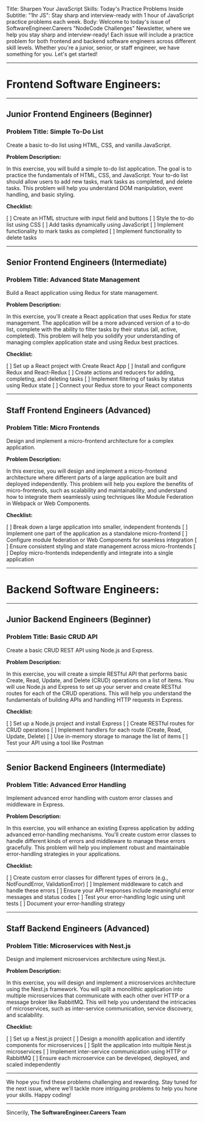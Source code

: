Title: Sharpen Your JavaScript Skills: Today's Practice Problems Inside
Subtitle: "1hr JS": Stay sharp and interview-ready with 1 hour of JavaScript practice problems each week.
Body:
Welcome to today's issue of SoftwareEngineer.Careers "NodeCode Challenges" Newsletter, where we help you stay sharp and interview-ready! Each issue will include a practice problem for both frontend and backend software engineers across different skill levels. Whether you're a junior, senior, or staff engineer, we have something for you. Let's get started!

---

# Frontend Software Engineers:

---

## Junior Frontend Engineers (Beginner)

### Problem Title: Simple To-Do List

Create a basic to-do list using HTML, CSS, and vanilla JavaScript.

**Problem Description:**

In this exercise, you will build a simple to-do list application. The goal is to practice the fundamentals of HTML, CSS, and JavaScript. Your to-do list should allow users to add new tasks, mark tasks as completed, and delete tasks. This problem will help you understand DOM manipulation, event handling, and basic styling.

**Checklist:**

[ ] Create an HTML structure with input field and buttons
[ ] Style the to-do list using CSS
[ ] Add tasks dynamically using JavaScript
[ ] Implement functionality to mark tasks as completed
[ ] Implement functionality to delete tasks

---

## Senior Frontend Engineers (Intermediate)

### Problem Title: Advanced State Management

Build a React application using Redux for state management.

**Problem Description:**

In this exercise, you'll create a React application that uses Redux for state management. The application will be a more advanced version of a to-do list, complete with the ability to filter tasks by their status (all, active, completed). This problem will help you solidify your understanding of managing complex application state and using Redux best practices.

**Checklist:**

[ ] Set up a React project with Create React App
[ ] Install and configure Redux and React-Redux
[ ] Create actions and reducers for adding, completing, and deleting tasks
[ ] Implement filtering of tasks by status using Redux state
[ ] Connect your Redux store to your React components

---

## Staff Frontend Engineers (Advanced)

### Problem Title: Micro Frontends

Design and implement a micro-frontend architecture for a complex application.

**Problem Description:**

In this exercise, you will design and implement a micro-frontend architecture where different parts of a large application are built and deployed independently. This problem will help you explore the benefits of micro-frontends, such as scalability and maintainability, and understand how to integrate them seamlessly using techniques like Module Federation in Webpack or Web Components.

**Checklist:**

[ ] Break down a large application into smaller, independent frontends
[ ] Implement one part of the application as a standalone micro-frontend
[ ] Configure module federation or Web Components for seamless integration
[ ] Ensure consistent styling and state management across micro-frontends
[ ] Deploy micro-frontends independently and integrate into a single application

---

# Backend Software Engineers:

---

## Junior Backend Engineers (Beginner)

### Problem Title: Basic CRUD API

Create a basic CRUD REST API using Node.js and Express.

**Problem Description:**

In this exercise, you will create a simple RESTful API that performs basic Create, Read, Update, and Delete (CRUD) operations on a list of items. You will use Node.js and Express to set up your server and create RESTful routes for each of the CRUD operations. This will help you understand the fundamentals of building APIs and handling HTTP requests in Express.

**Checklist:**

[ ] Set up a Node.js project and install Express
[ ] Create RESTful routes for CRUD operations
[ ] Implement handlers for each route (Create, Read, Update, Delete)
[ ] Use in-memory storage to manage the list of items
[ ] Test your API using a tool like Postman

---

## Senior Backend Engineers (Intermediate)

### Problem Title: Advanced Error Handling

Implement advanced error handling with custom error classes and middleware in Express.

**Problem Description:**

In this exercise, you will enhance an existing Express application by adding advanced error-handling mechanisms. You'll create custom error classes to handle different kinds of errors and middleware to manage these errors gracefully. This problem will help you implement robust and maintainable error-handling strategies in your applications.

**Checklist:**

[ ] Create custom error classes for different types of errors (e.g., NotFoundError, ValidationError)
[ ] Implement middleware to catch and handle these errors
[ ] Ensure your API responses include meaningful error messages and status codes
[ ] Test your error-handling logic using unit tests
[ ] Document your error-handling strategy

---

## Staff Backend Engineers (Advanced)

### Problem Title: Microservices with Nest.js

Design and implement microservices architecture using Nest.js.

**Problem Description:**

In this exercise, you will design and implement a microservices architecture using the Nest.js framework. You will split a monolithic application into multiple microservices that communicate with each other over HTTP or a message broker like RabbitMQ. This will help you understand the intricacies of microservices, such as inter-service communication, service discovery, and scalability.

**Checklist:**

[ ] Set up a Nest.js project
[ ] Design a monolith application and identify components for microservices
[ ] Split the application into multiple Nest.js microservices
[ ] Implement inter-service communication using HTTP or RabbitMQ
[ ] Ensure each microservice can be developed, deployed, and scaled independently

---

We hope you find these problems challenging and rewarding. Stay tuned for the next issue, where we'll tackle more intriguing problems to help you hone your skills. Happy coding!

---

Sincerily,
**The SoftwareEngineer.Careers Team**